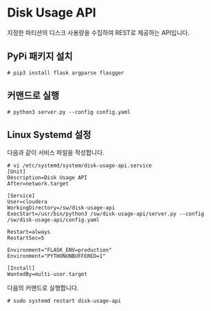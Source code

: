 # Disk Usage API

지정한 파티션의 디스크 사용량을 수집하여 REST로 제공하는 API입니다.

## PyPi 패키지 설치

```
# pip3 install flask argparse flasgger
```

## 커맨드로 실행

```
# python3 server.py --config config.yaml
```

## Linux Systemd 설정

다음과 같이 서비스 파일을 작성합니다.

```
# vi /etc/systemd/system/disk-usage-api.service
[Unit]
Description=Disk Usage API
After=network.target

[Service]
User=cloudera
WorkingDirectory=/sw/disk-usage-api
ExecStart=/usr/bin/python3 /sw/disk-usage-api/server.py --config /sw/disk-usage-api/config.yaml

Restart=always
RestartSec=5

Environment="FLASK_ENV=production"
Environment="PYTHONUNBUFFERED=1"

[Install]
WantedBy=multi-user.target
```

다음의 커맨드로 실행합니다.

```
# sudo systemd restart disk-usage-api
```
